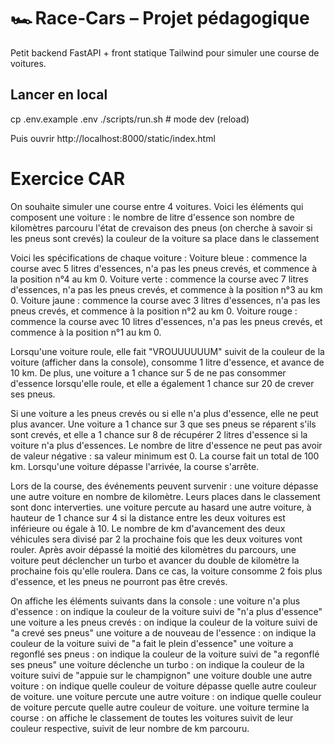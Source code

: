 # 🏎️ Race‑Cars – Projet pédagogique

Petit backend FastAPI + front statique Tailwind pour simuler une course de voitures.

## Lancer en local

cp .env.example .env
./scripts/run.sh        # mode dev (reload)

Puis ouvrir http://localhost:8000/static/index.html

# Exercice CAR

On souhaite simuler une course entre 4 voitures. Voici les éléments qui composent une voiture : le nombre de litre
d'essence son nombre de kilomètres parcouru l'état de crevaison des pneus (on cherche à savoir si les pneus sont crevés)
la couleur de la voiture sa place dans le classement

Voici les spécifications de chaque voiture : Voiture bleue : commence la course avec 5 litres d'essences, n'a pas les
pneus crevés, et commence à la position n°4 au km 0. Voiture verte : commence la course avec 7 litres d'essences, n'a
pas les pneus crevés, et commence à la position n°3 au km 0. Voiture jaune : commence la course avec 3 litres
d'essences, n'a pas les pneus crevés, et commence à la position n°2 au km 0. Voiture rouge : commence la course avec 10
litres d'essences, n'a pas les pneus crevés, et commence à la position n°1 au km 0.

Lorsqu'une voiture roule, elle fait "VROUUUUUUM" suivit de la couleur de la voiture (afficher dans la console), consomme
1 litre d'essence, et avance de 10 km. De plus, une voiture a 1 chance sur 5 de ne pas consommer d'essence lorsqu'elle
roule, et elle a également 1 chance sur 20 de crever ses pneus.

Si une voiture a les pneus crevés ou si elle n'a plus d'essence, elle ne peut plus avancer. Une voiture a 1 chance sur 3
que ses pneus se réparent s'ils sont crevés, et elle a 1 chance sur 8 de récupérer 2 litres d'essence si la voiture n'a
plus d'essences. Le nombre de litre d'essence ne peut pas avoir de valeur négative : sa valeur minimum est 0. La course
fait un total de 100 km. Lorsqu'une voiture dépasse l'arrivée, la course s'arrête.

Lors de la course, des événements peuvent survenir : une voiture dépasse une autre voiture en nombre de kilomètre. Leurs
places dans le classement sont donc interverties. une voiture percute au hasard une autre voiture, à hauteur de 1 chance
sur 4 si la distance entre les deux voitures est inférieure ou égale à 10. Le nombre de km d'avancement des deux
véhicules sera divisé par 2 la prochaine fois que les deux voitures vont rouler. Après avoir dépassé la moitié des
kilomètres du parcours, une voiture peut déclencher un turbo et avancer du double de kilomètre la prochaine fois qu'elle
roulera. Dans ce cas, la voiture consomme 2 fois plus d'essence, et les pneus ne pourront pas être crevés.

On affiche les éléments suivants dans la console : une voiture n'a plus d'essence : on indique la couleur de la voiture
suivi de "n'a plus d'essence" une voiture a les pneus crevés : on indique la couleur de la voiture suivi de "a crevé ses
pneus" une voiture a de nouveau de l'essence : on indique la couleur de la voiture suivi de "a fait le plein d'essence"
une voiture a regonflé ses pneus : on indique la couleur de la voiture suivi de "a regonflé ses pneus" une voiture
déclenche un turbo : on indique la couleur de la voiture suivi de "appuie sur le champignon" une voiture double une
autre voiture : on indique quelle couleur de voiture dépasse quelle autre couleur de voiture. une voiture percute une
autre voiture : on indique quelle couleur de voiture percute quelle autre couleur de voiture. une voiture termine la
course : on affiche le classement de toutes les voitures suivit de leur couleur respective, suivit de leur nombre de km
parcouru.